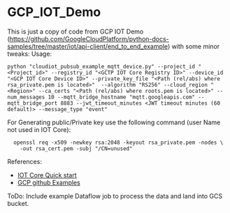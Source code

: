 # GCP_IOT_Demo
This is just a copy of code from GCP IOT Demo (https://github.com/GoogleCloudPlatform/python-docs-samples/tree/master/iot/api-client/end_to_end_example) with some minor tweaks:
Usage:

```
python "cloudiot_pubsub_example_mqtt_device.py" --project_id "<Project_id>" --registry_id "<GCTP IOT Core Registry ID>" --device_id "<GCP IOT Core Device ID>" --private_key_file "<Path (rel/abs) where rsa_private.pem is located>"  --algorithm "RS256" --cloud_region "<Region>" --ca_certs "<Path (rel/abs) where roots.pem is located>" --num_messages 10 --mqtt_bridge_hostname "mqtt.googleapis.com" --mqtt_bridge_port 8883 --jwt_timeout_minutes <JWT timeout minutes (60 default)> --message_type "event"
```
  
For Generating public/Private key use the following command (user Name not used in IOT Core):
  
```
  openssl req -x509 -newkey rsa:2048 -keyout rsa_private.pem -nodes \
    -out rsa_cert.pem -subj "/CN=unused"
```
  
 References:
 * [IOT Core Quick start](https://cloud.google.com/iot/docs/quickstart)
 * [GCP github Examples](https://github.com/GoogleCloudPlatform/python-docs-samples/tree/master/iot/api-client)
  
 ToDo:
  Include example Dataflow job to process the data and land into GCS bucket.